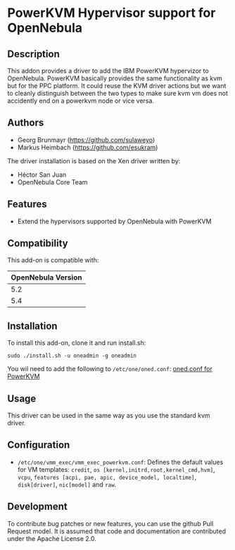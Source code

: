 # PowerKVM Hypervisor support for OpenNebula

## Description

This addon provides a driver to add the IBM PowerKVM hypervizor to OpenNebula.
PowerKVM basically provides the same functionality as kvm but for the PPC platform. It could reuse the KVM driver actions but we want to cleanly distinguish between the two types to make sure kvm vm does not accidently end on a powerkvm node or vice versa.

## Authors

* Georg Brunmayr (https://github.com/sulaweyo)
* Markus Heimbach (https://github.com/esukram)

The driver installation is based on the Xen driver written by:
* Héctor San Juan
* OpenNebula Core Team

## Features

* Extend the hypervisors supported by OpenNebula with PowerKVM

## Compatibility

This add-on is compatible with:

| OpenNebula Version |
| ------------------ |
| 5.2                |
| 5.4                |


## Installation

To install this add-on, clone it and run install.sh:

    sudo ./install.sh -u oneadmin -g oneadmin

You wil need to add the following to `/etc/one/oned.conf`: [oned.conf for PowerKVM](oned-powerkvm.conf)

## Usage

This driver can be used in the same way as you use the standard kvm driver.

## Configuration

* ``/etc/one/vmm_exec/vmm_exec_powerkvm.conf``: Defines the default values for VM templates: ``credit``, ``os [kernel,initrd,root,kernel_cmd,hvm]``, ``vcpu``, ``features [acpi, pae, apic, device_model, localtime]``, ``disk[driver]``, ``nic[model]`` and ``raw``.

## Development

To contribute bug patches or new features, you can use the github Pull Request model. It is assumed that code and documentation are contributed under the Apache License 2.0.

